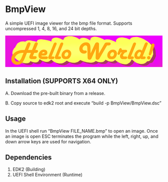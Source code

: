 
# BmpView
A simple UEFI image viewer for the bmp file format. Supports uncompressed 1, 4, 8, 16, and 24 bit depths.

![Hello world](https://github.com/ArcherPergande/BmpView/blob/main/Images/HelloWorld.bmp?raw=true)

Installation (SUPPORTS X64 ONLY)
-----------------------------------------------------
A. Download the pre-built binary from a release.

B. Copy source to edk2 root and execute “build -p BmpView/BmpView.dsc”

Usage
-----------------------------------------------------
In the UEFI shell run “BmpView FILE_NAME.bmp” to open an image. Once an image is open ESC terminates the program while the left, right, up, and down arrow keys are used for navigation.

Dependencies
-----------------------------------------------------
1. EDK2 (Building)
2. UEFI Shell Environment (Runtime)
